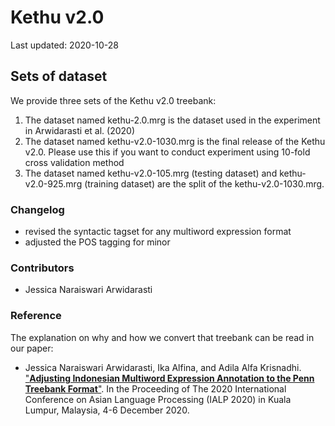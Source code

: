 # Kethu v2.0
Last updated: 2020-10-28

## Sets of dataset
We provide three sets of the Kethu v2.0 treebank:
1. The dataset named kethu-2.0.mrg is the dataset used in the experiment in Arwidarasti et al. (2020)
2. The dataset named kethu-v2.0-1030.mrg is the final release of the Kethu v2.0. Please use this if you want to conduct experiment using 10-fold cross validation method
3. The dataset named kethu-v2.0-105.mrg (testing dataset) and kethu-v2.0-925.mrg (training dataset) are the split of the  kethu-v2.0-1030.mrg.

### Changelog
* revised the syntactic tagset for any multiword expression format
* adjusted the POS tagging for minor

### Contributors
* Jessica Naraiswari Arwidarasti


### Reference

The explanation on why and how we convert that treebank can be read in our paper:

* Jessica Naraiswari Arwidarasti, Ika Alfina, and Adila Alfa Krisnadhi. ["**Adjusting Indonesian Multiword Expression Annotation to the Penn Treebank Format**"](https://ieeexplore.ieee.org/document/9310479). In the Proceeding of The 2020 International Conference on Asian Language Processing (IALP 2020) in Kuala Lumpur, Malaysia, 4-6 December 2020. 
